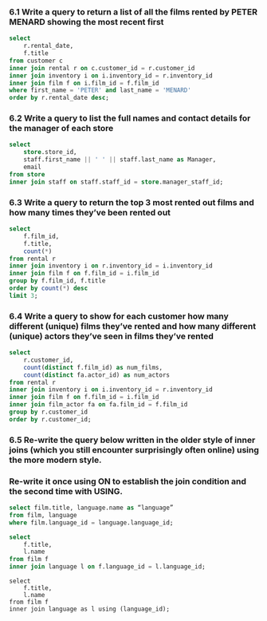 ### 6.1 Write a query to return a list of all the films rented by PETER MENARD showing the most recent first
```sql
select
	r.rental_date,
	f.title
from customer c
inner join rental r on c.customer_id = r.customer_id
inner join inventory i on i.inventory_id = r.inventory_id
inner join film f on i.film_id = f.film_id
where first_name = 'PETER' and last_name = 'MENARD'
order by r.rental_date desc;
```

### 6.2 Write a query to list the full names and contact details for the manager of each store
```sql
select
	store.store_id,
	staff.first_name || ' ' || staff.last_name as Manager,
	email
from store
inner join staff on staff.staff_id = store.manager_staff_id;
```

### 6.3 Write a query to return the top 3 most rented out films and how many times they’ve been rented out
```sql
select
	f.film_id,
	f.title,
	count(*)
from rental r
inner join inventory i on r.inventory_id = i.inventory_id
inner join film f on f.film_id = i.film_id
group by f.film_id, f.title
order by count(*) desc
limit 3;
```

### 6.4 Write a query to show for each customer how many different (unique) films they’ve rented and how many different (unique) actors they’ve seen in films they’ve rented
```sql
select
	r.customer_id,
	count(distinct f.film_id) as num_films,
	count(distinct fa.actor_id) as num_actors
from rental r
inner join inventory i on i.inventory_id = r.inventory_id
inner join film f on f.film_id = i.film_id
inner join film_actor fa on fa.film_id = f.film_id
group by r.customer_id
order by r.customer_id;
```

### 6.5 Re-write the query below written in the older style of inner joins (which you still encounter surprisingly often online) using the more modern style. 
### Re-write it once using ON to establish the join condition and the second time with USING.
```sql
select film.title, language.name as “language”
from film, language
where film.language_id = language.language_id;
```

```sql
select
	f.title,
	l.name
from film f
inner join language l on f.language_id = l.language_id;
```

```
select
	f.title,
	l.name
from film f
inner join language as l using (language_id);
```
